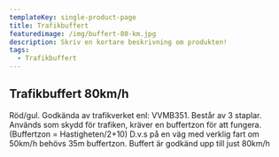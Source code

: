 ```yaml
---
templateKey: single-product-page
title: Trafikbuffert
featuredimage: /img/buffert-80-km.jpg
description: Skriv en kortare beskrivning om produkten!
tags:
  - Trafikbuffert
---
```

<!--StartFragment-->

## Trafikbuffert 80km/h

Röd/gul. Godkända av trafikverket enl: VVMB351. Består av 3 staplar. Används som skydd för trafiken, kräver en buffertzon för att fungera. (Buffertzon = Hastigheten/2+10) D.v.s på en väg med verklig fart om 50km/h behövs 35m buffertzon. Buffert är godkänd upp till just 80km/h

<!--EndFragment-->